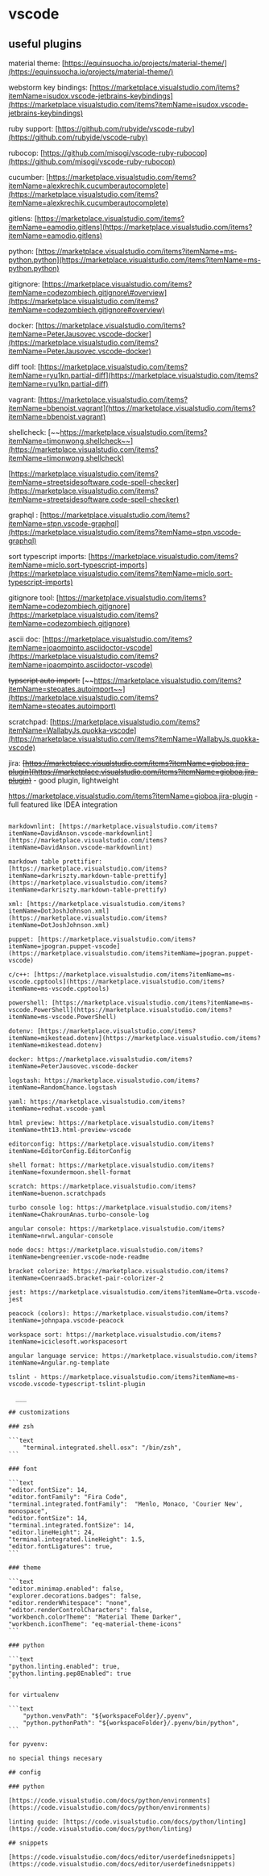 # vscode

## useful plugins

material theme: [https://equinsuocha.io/projects/material-theme/](https://equinsuocha.io/projects/material-theme/)

webstorm key bindings: [https://marketplace.visualstudio.com/items?itemName=isudox.vscode-jetbrains-keybindings](https://marketplace.visualstudio.com/items?itemName=isudox.vscode-jetbrains-keybindings)

ruby support: [https://github.com/rubyide/vscode-ruby](https://github.com/rubyide/vscode-ruby)

rubocop: [https://github.com/misogi/vscode-ruby-rubocop](https://github.com/misogi/vscode-ruby-rubocop)

cucumber: [https://marketplace.visualstudio.com/items?itemName=alexkrechik.cucumberautocomplete](https://marketplace.visualstudio.com/items?itemName=alexkrechik.cucumberautocomplete)

gitlens: [https://marketplace.visualstudio.com/items?itemName=eamodio.gitlens](https://marketplace.visualstudio.com/items?itemName=eamodio.gitlens)

python: [https://marketplace.visualstudio.com/items?itemName=ms-python.python](https://marketplace.visualstudio.com/items?itemName=ms-python.python)

gitignore: [https://marketplace.visualstudio.com/items?itemName=codezombiech.gitignore\#overview](https://marketplace.visualstudio.com/items?itemName=codezombiech.gitignore#overview)

docker: [https://marketplace.visualstudio.com/items?itemName=PeterJausovec.vscode-docker](https://marketplace.visualstudio.com/items?itemName=PeterJausovec.vscode-docker)

diff tool: [https://marketplace.visualstudio.com/items?itemName=ryu1kn.partial-diff](https://marketplace.visualstudio.com/items?itemName=ryu1kn.partial-diff)

vagrant: [https://marketplace.visualstudio.com/items?itemName=bbenoist.vagrant](https://marketplace.visualstudio.com/items?itemName=bbenoist.vagrant)

shellcheck: [~~https://marketplace.visualstudio.com/items?itemName=timonwong.shellcheck~~](https://marketplace.visualstudio.com/items?itemName=timonwong.shellcheck)

[https://marketplace.visualstudio.com/items?itemName=streetsidesoftware.code-spell-checker](https://marketplace.visualstudio.com/items?itemName=streetsidesoftware.code-spell-checker)

graphql : [https://marketplace.visualstudio.com/items?itemName=stpn.vscode-graphql](https://marketplace.visualstudio.com/items?itemName=stpn.vscode-graphql)

sort typescript imports: [https://marketplace.visualstudio.com/items?itemName=miclo.sort-typescript-imports](https://marketplace.visualstudio.com/items?itemName=miclo.sort-typescript-imports)

gitignore tool: [https://marketplace.visualstudio.com/items?itemName=codezombiech.gitignore](https://marketplace.visualstudio.com/items?itemName=codezombiech.gitignore)

ascii doc: [https://marketplace.visualstudio.com/items?itemName=joaompinto.asciidoctor-vscode](https://marketplace.visualstudio.com/items?itemName=joaompinto.asciidoctor-vscode)

~~typscript auto import:~~ [~~https://marketplace.visualstudio.com/items?itemName=steoates.autoimport~~](https://marketplace.visualstudio.com/items?itemName=steoates.autoimport)

scratchpad: [https://marketplace.visualstudio.com/items?itemName=WallabyJs.quokka-vscode](https://marketplace.visualstudio.com/items?itemName=WallabyJs.quokka-vscode)

jira: ~~~~[https://marketplace.visualstudio.com/items?itemName=gioboa.jira-plugin](https://marketplace.visualstudio.com/items?itemName=gioboa.jira-plugin)~~~~ - good plugin, lightweight

https://marketplace.visualstudio.com/items?itemName=gioboa.jira-plugin - full featured like IDEA integration

~~~~[~~https://marketplace.visualstudio.com/items?itemName=KnisterPeter.vscode-jira~~](https://marketplace.visualstudio.com/items?itemName=KnisterPeter.vscode-jira)~~~~

markdownlint: [https://marketplace.visualstudio.com/items?itemName=DavidAnson.vscode-markdownlint](https://marketplace.visualstudio.com/items?itemName=DavidAnson.vscode-markdownlint)

markdown table prettifier:
[https://marketplace.visualstudio.com/items?itemName=darkriszty.markdown-table-prettify](https://marketplace.visualstudio.com/items?itemName=darkriszty.markdown-table-prettify)

xml: [https://marketplace.visualstudio.com/items?itemName=DotJoshJohnson.xml](https://marketplace.visualstudio.com/items?itemName=DotJoshJohnson.xml)

puppet: [https://marketplace.visualstudio.com/items?itemName=jpogran.puppet-vscode](https://marketplace.visualstudio.com/items?itemName=jpogran.puppet-vscode)

c/c++: [https://marketplace.visualstudio.com/items?itemName=ms-vscode.cpptools](https://marketplace.visualstudio.com/items?itemName=ms-vscode.cpptools)

powershell: [https://marketplace.visualstudio.com/items?itemName=ms-vscode.PowerShell](https://marketplace.visualstudio.com/items?itemName=ms-vscode.PowerShell)

dotenv: [https://marketplace.visualstudio.com/items?itemName=mikestead.dotenv](https://marketplace.visualstudio.com/items?itemName=mikestead.dotenv)

docker: https://marketplace.visualstudio.com/items?itemName=PeterJausovec.vscode-docker

logstash: https://marketplace.visualstudio.com/items?itemName=RandomChance.logstash

yaml: https://marketplace.visualstudio.com/items?itemName=redhat.vscode-yaml

html preview: https://marketplace.visualstudio.com/items?itemName=tht13.html-preview-vscode

editorconfig: https://marketplace.visualstudio.com/items?itemName=EditorConfig.EditorConfig

shell format: https://marketplace.visualstudio.com/items?itemName=foxundermoon.shell-format

scratch: https://marketplace.visualstudio.com/items?itemName=buenon.scratchpads
  
turbo console log: https://marketplace.visualstudio.com/items?itemName=ChakrounAnas.turbo-console-log

angular console: https://marketplace.visualstudio.com/items?itemName=nrwl.angular-console

node docs: https://marketplace.visualstudio.com/items?itemName=bengreenier.vscode-node-readme

bracket colorize: https://marketplace.visualstudio.com/items?itemName=CoenraadS.bracket-pair-colorizer-2

jest: https://marketplace.visualstudio.com/items?itemName=Orta.vscode-jest

peacock (colors): https://marketplace.visualstudio.com/items?itemName=johnpapa.vscode-peacock

workspace sort: https://marketplace.visualstudio.com/items?itemName=iciclesoft.workspacesort

angular language service: https://marketplace.visualstudio.com/items?itemName=Angular.ng-template

tslint - https://marketplace.visualstudio.com/items?itemName=ms-vscode.vscode-typescript-tslint-plugin

  ___

## customizations

### zsh

```text
    "terminal.integrated.shell.osx": "/bin/zsh",
```

### font

```text
"editor.fontSize": 14,
"editor.fontFamily": "Fira Code",
"terminal.integrated.fontFamily":  "Menlo, Monaco, 'Courier New', monospace",
"editor.fontSize": 14,
"terminal.integrated.fontSize": 14,
"editor.lineHeight": 24,
"terminal.integrated.lineHeight": 1.5,
"editor.fontLigatures": true,
```

### theme

```text
"editor.minimap.enabled": false,
"explorer.decorations.badges": false,
"editor.renderWhitespace": "none",
"editor.renderControlCharacters": false,
"workbench.colorTheme": "Material Theme Darker",
"workbench.iconTheme": "eq-material-theme-icons"
```

### python

```text
"python.linting.enabled": true,
"python.linting.pep8Enabled": true
```

for virtualenv

```text
    "python.venvPath": "${workspaceFolder}/.pyenv",
    "python.pythonPath": "${workspaceFolder}/.pyenv/bin/python",
```

for pyvenv:

no special things necesary

## config

### python

[https://code.visualstudio.com/docs/python/environments](https://code.visualstudio.com/docs/python/environments)

linting guide: [https://code.visualstudio.com/docs/python/linting](https://code.visualstudio.com/docs/python/linting)

## snippets

[https://code.visualstudio.com/docs/editor/userdefinedsnippets](https://code.visualstudio.com/docs/editor/userdefinedsnippets)

